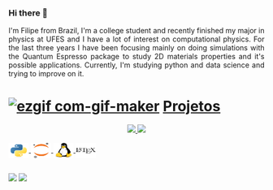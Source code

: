 ### Hi there 👋
<div align="justify">
<p>I'm Filipe from Brazil, I'm a college student and  recently finished my major in physics at UFES and I have a lot of interest on computational physics. For the last three years I have been focusing mainly on doing simulations with the  Quantum Espresso package to study 2D materials properties and it's possible applications. Currently, I'm studying python and data science and trying to improve on it.</center></p>
</div>

# [![ezgif com-gif-maker](https://user-images.githubusercontent.com/69605680/161603933-251e088f-3b8f-4ca1-91a5-d9d5fe15061e.gif)](https://github.com/lipetik/portfolio) [Projetos](https://github.com/lipetik/portfolio) 
 
  
<div align="center">
  <a href="https://github.com/lipetik">
  <img height="170em" src="https://github-readme-stats.vercel.app/api?username=lipetik&show_icons=true&theme=dark&include_all_commits=true&count_private=true"/>
  <img height="170em" src="https://github-readme-stats.vercel.app/api/top-langs/?username=lipetik&layout=compact&langs_count=7&theme=dark"/>
</div>
</div>
<div style="display: inline_block"><br>
  <img align="center" alt="Python" height="30" width="40" src="https://raw.githubusercontent.com/devicons/devicon/master/icons/python/python-original.svg">
  <img align="center" alt="Jupyter" height="30" width="40" src="https://github.com/devicons/devicon/blob/1119b9f84c0290e0f0b38982099a2bd027a48bf1/icons/jupyter/jupyter-original.svg">
 <img align="center" alt="Linux" height="30" width="40" src="https://github.com/devicons/devicon/blob/master/icons/linux/linux-original.svg">
  <img align="center" alt="Latex" height="30" width="40" src="https://github.com/devicons/devicon/blob/1119b9f84c0290e0f0b38982099a2bd027a48bf1/icons/latex/latex-original.svg">
</div>

##


<div> 
  <a href = "mailto:filipecalau@gmail.com"><img src="https://img.shields.io/badge/-Gmail-%23333?style=for-the-badge&logo=gmail&logoColor=white" target="_blank"></a>
  <a href="https://www.linkedin.com/in/filipe-gon%C3%A7alves-jacinto/" target="_blank"><img src="https://img.shields.io/badge/-LinkedIn-%230077B5?style=for-the-badge&logo=linkedin&logoColor=white" target="_blank"></a> 
  

</div>


<!--
**lipetik/lipetik** is a ✨ _special_ ✨ repository because its `README.md` (this file) appears on your GitHub profile.
<img src="https://user-images.githubusercontent.com/69605680/161610588-821c8251-0ce4-4479-ad55-63a6a4830717.png" width="1100" height="45">
Here are some ideas to get you started:

<a href="https://github.com/lipetik/portfolio" title="Portifolo">

# ![ezgif com-gif-maker](https://user-images.githubusercontent.com/69605680/161603933-251e088f-3b8f-4ca1-91a5-d9d5fe15061e.gif) [Portfolio](https://github.com/lipetik/portfolio) 

<div align="left">
<a href="https://github.com/lipetik/portfolio">
<h1> <a href="https://github.com/lipetik/portfolio"> <img align="left" img src="https://user-images.githubusercontent.com/69605680/161603933-251e088f-3b8f-4ca1-91a5-d9d5fe15061e.gif" alt=lighbulb width="70" height="70"> Portfolio </h1> </a>
</div> 


<div align="left">
<a href="https://github.com/lipetik/portfolio">
<img align="left" img src="https://user-images.githubusercontent.com/69605680/161603933-251e088f-3b8f-4ca1-91a5-d9d5fe15061e.gif" alt=lighbulb width="70" height="70"> 
<h1> <a href="https://github.com/lipetik/portfolio"> Portfolio </h1> </a>
</div> 

- 🔭 I’m currently working on ...
- 🌱 I’m currently learning ...
- 👯 I’m looking to collaborate on ...
- 🤔 I’m looking for help with ...
- 💬 Ask me about ...
- 📫 How to reach me: ...
- 😄 Pronouns: ...
- ⚡ Fun fact: ...
-->
